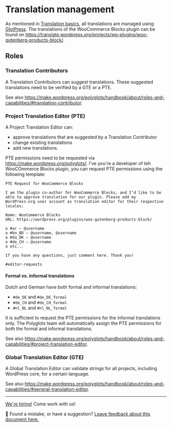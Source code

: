 # Translation management

As mentioned in [Translation basics](docs/translations/translation-basics.md), all translations are managed using [GlotPress](https://wordpress.org/plugins/glotpress/). The translations of the WooCommerce Blocks plugin can be found on https://translate.wordpress.org/projects/wp-plugins/woo-gutenberg-products-block/.

## Roles

### Translation Contributors

A Translation Contributors can suggest translations. These suggested translations need to be verified by a GTE or a PTE.

See also https://make.wordpress.org/polyglots/handbook/about/roles-and-capabilities/#translation-contributor.

### Project Translation Editor (PTE)

A Project Translation Editor can:

-   approve translations that are suggested by a Translation Contributor
-   change existing translations
-   add new translations.

PTE permissions need to be requested via https://make.wordpress.org/polyglots/. I've you're a developer of teh WooCOmmerce Blocks plugin, you can request PTE permissions using the following template:

```
PTE Request for WooCommerce Blocks

I am the plugin co-author for WooCommerce Blocks, and I’d like to be able to approve translation for our plugin. Please add my WordPress.org user account as translation editor for their respective locales:

Name: WooCommerce Blocks
URL: https://wordpress.org/plugins/woo-gutenberg-products-block/

o #ar – @username
o #bn_BD – @username, @username
o #da_DK – @username
o #de_CH – @username
o etc...

If you have any questions, just comment here. Thank you!

#editor-requests
```

#### Formal vs. informal translations

Dutch and German have both formal and informal translations:

-   `#de_DE` and `#de_DE_formal`
-   `#de_CH` and `#de_CH_formal`
-   `#nl_NL` and `#nl_NL_formal`

It is sufficient to request the PTE permissions for the informal translations only. The Polyglots team will automatically assign the PTE permissions for both the formal and informal translations.

See also https://make.wordpress.org/polyglots/handbook/about/roles-and-capabilities/#project-translation-editor.

### Global Translation Editor (GTE)

A Global Translation Editor can validate strings for all projects, including WordPress core, for a certain language.

See also https://make.wordpress.org/polyglots/handbook/about/roles-and-capabilities/#general-translation-editor.

<!-- FEEDBACK -->

---

[We're hiring!](https://woocommerce.com/careers/) Come work with us!

🐞 Found a mistake, or have a suggestion? [Leave feedback about this document here.](https://github.com/woocommerce/woocommerce-gutenberg-products-block/issues/new?assignees=&labels=type%3A+documentation&template=--doc-feedback.md&title=Feedback%20on%20./docs/testing/README.md)

<!-- /FEEDBACK -->
